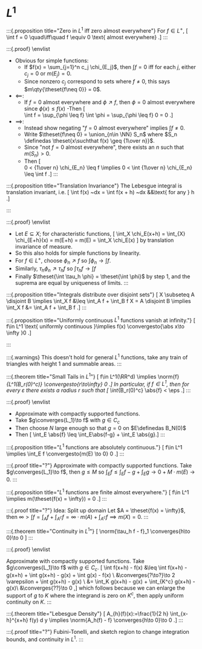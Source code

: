 # $L^1$

:::{.proposition title="Zero in $L^1$ iff zero almost everywhere"}
For $f\in L^+$, 
\[  
\int f = 0 \quad\iff\quad f \equiv 0 \text{ almost everywhere}
.\]
:::

:::{.proof}
\envlist

- Obvious for simple functions:
  - If $f(x) = \sum_{j=1}^n c_j \chi_{E_j}$, then $\int f = 0$ iff for each $j$, either $c_j=0$ or $m(E_j) = 0$.
  - Since nonzero $c_j$ correspond to sets where $f\neq 0$, this says $m\qty{\theset{f\neq 0}} = 0$.
- $\impliedby$:
  - If $f= 0$ almost everywhere and $\phi \nearrow f$, then $\phi = 0$ almost everywhere since $\phi(x) \leq f(x)$
  -Then
  \[  
  \int f = \sup_{\phi \leq f} \int \phi = \sup_{\phi \leq f} 0 = 0
  .\]
- $\implies$:
  - Instead show negating "$f=0$ almost everywhere" implies $\int f \neq 0$.
  - Write $\theset{f\neq 0} = \union_{n\in \NN} S_n$ where $S_n \definedas \theset{x\suchthat f(x) \geq {1\over n}}$.
  - Since "not $f=0$ almost everywhere", there exists an $n$ such that $m(S_n) > 0$.
  - Then
  \[  
  0 < {1\over n} \chi_{E_n} \leq f \implies 
  0 < \int {1\over n} \chi_{E_n} \leq \int f
  .\]
:::

:::{.proposition title="Translation Invariance"}
The Lebesgue integral is translation invariant, i.e.
\[
\int f(x) ~dx = \int f(x + h) ~dx &&\text{ for any } h
.\]

:::

:::{.proof}
\envlist

- Let $E\subseteq X$; for characteristic functions, 
\[
\int_X \chi_E(x+h) 
= \int_{X} \chi_{E+h}(x) = m(E+h) = m(E) = \int_X \chi_E(x)
\] 
  by translation invariance of measure.
- So this also holds for simple functions by linearity.
- For $f\in L^+$, choose $\phi_n \nearrow f$ so $\int \phi_n \to \int f$.
- Similarly, $\tau_h \phi_n \nearrow \tau_h f$ so $\int \tau_h f \to \int f$
- Finally $\theset{\int \tau_h \phi} = \theset{\int \phi}$ by step 1, and the suprema are equal by uniqueness of limits.
:::

:::{.proposition title="Integrals distribute over disjoint sets"}
\[
X \subseteq A \disjoint B \implies \int_X f &\leq \int_A f + \int_B f
X = A \disjoint B \implies \int_X f &= \int_A f + \int_B f
.\]
:::

:::{.proposition title="Uniformly continuous $L^1$ functions vanish at infinity."}
\[
f\in L^1 \text{ uniformly continuous }\implies f(x) \convergesto{\abs x\to \infty }0
.\]

:::

:::{.warnings}
This doesn't hold for general $L^1$ functions, take any train of triangles with height 1 and summable areas.
:::

:::{.theorem title="Small Tails in $L^1$"}
\[
f\in L^1(\RR^d) \implies \norm{f}_{L^1(B_r(0)^c)} \convergesto{r\to\infty} 0
.\]
In particular, if $f\in L^1$, then for every $\varepsilon$ there exists a radius $r$ such that 
\[
\int_{B_r(0)^c} \abs{f} < \eps
.\]
:::

:::{.proof}
\envlist

- Approximate with compactly supported functions.
- Take $g\converges{L_1}\to f$ with $g\in C_c$
- Then choose $N$ large enough so that $g=0$ on $E\definedas B_N(0)$
- Then \[ \int_E \abs{f} \leq \int_E\abs{f-g} + \int_E \abs{g}.\]
:::

:::{.proposition title="$L^1$ functions are absolutely continuous."}
\[
f\in L^1 \implies \int_E f \convergesto{m(E) \to 0} 0
.\]
:::

:::{.proof title="?"}
Approximate with compactly supported functions.
Take $g\converges{L_1}\to f$, then $g \leq M$ so $\int_E{f} \leq \int_E{f-g} + \int_E g \to 0 + M \cdot m(E) \to 0$.
:::

:::{.proposition title="$L^1$ functions are finite almost everywhere."}
\[
f\in L^1 \implies 
m(\theset{f(x) = \infty}) = 0
.\]
:::

:::{.proof title="?"}
Idea: Split up domain
Let $A = \theset{f(x) = \infty}$, then $\infty > \int f = \int_A f + \int_{A^c} f = \infty \cdot m(A) + \int_{A^c} f \implies m(X) =0$.
:::

:::{.theorem title="Continuity in $L^1$"}
\[ 
\norm{\tau_h f - f}_1 \converges{h\to 0}\to 0
\]
:::

:::{.proof}
\envlist

Approximate with compactly supported functions.
Take $g\converges{L_1}\to f$ with $g\in C_c$.
\[
\int f(x+h) - f(x) 
&\leq \int f(x+h) - g(x+h) + \int g(x+h) - g(x) + \int g(x) - f(x) \\
&\converges{?\to?}\to 2 \varepsilon + \int g(x+h) - g(x) \\
&= \int_K g(x+h) - g(x) + \int_{K^c} g(x+h) - g(x)\\
&\converges{??}\to 0
,\]
which follows because we can enlarge the support of $g$ to $K$ where the integrand is zero on $K^c$, then apply uniform continuity on $K$.
:::


:::{.theorem title="Lebesgue Density"}
\[
A_{h}(f)(x):=\frac{1}{2 h} \int_{x-h}^{x+h} f(y) d y
\implies \norm{A_h(f) - f} \converges{h\to 0}\to 0
.\]
:::

:::{.proof title="?"}
Fubini-Tonelli, and sketch region to change integration bounds, and continuity in $L^1$.
:::


